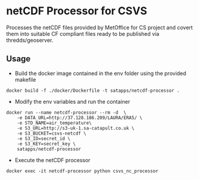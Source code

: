 # netCDF Processor for CSVS

Processes the netCDF files provided by MetOffice for CS project and covert them into suitable CF compliant files ready 
to be published via thredds/geoserver.

## Usage

- Build the docker image contained in the env folder using the provided makefile

```docker
docker build -f ./docker/Dockerfile -t satapps/netcdf-processor .
```

- Modify the env variables and run the container

``` docker
docker run --name netcdf-processor --rm -d  \
    -e DATA_URL=http://37.128.186.209/LAURA/ERA5/ \
    -e STD_NAME=air_temperature\
    -e S3_URL=http://s3-uk-1.sa-catapult.co.uk \
    -e S3_BUCKET=csvs-netcdf \
    -e S3_ID=secret_id \
    -e S3_KEY=secret_key \
    satapps/netcdf-processor
```

- Execute the netCDF processor
``` docker
docker exec -it netcdf-processor python csvs_nc_processor
```